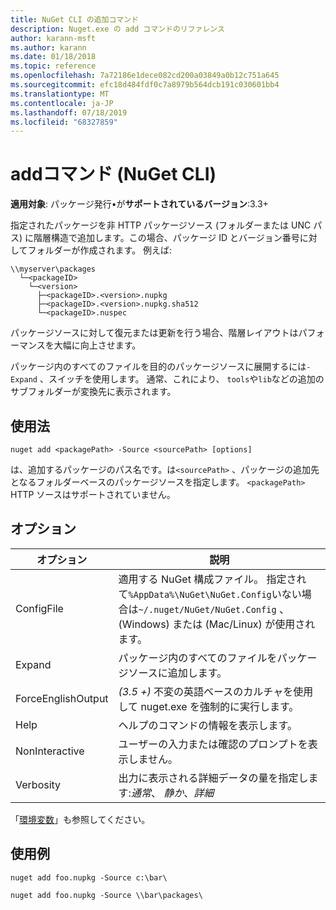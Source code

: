 ```yaml
---
title: NuGet CLI の追加コマンド
description: Nuget.exe の add コマンドのリファレンス
author: karann-msft
ms.author: karann
ms.date: 01/18/2018
ms.topic: reference
ms.openlocfilehash: 7a72186e1dece082cd200a03849a0b12c751a645
ms.sourcegitcommit: efc18d484fdf0c7a8979b564dcb191c030601bb4
ms.translationtype: MT
ms.contentlocale: ja-JP
ms.lasthandoff: 07/18/2019
ms.locfileid: "68327859"
---
```

# <a name="add-command-nuget-cli"></a>addコマンド (NuGet CLI)

**適用対象**: パッケージ発行&bullet;が**サポートされているバージョン**:3.3+

指定されたパッケージを非 HTTP パッケージソース (フォルダーまたは UNC パス) に階層構造で追加します。この場合、パッケージ ID とバージョン番号に対してフォルダーが作成されます。 例えば:

    \\myserver\packages
      └─<packageID>
        └─<version>
          ├─<packageID>.<version>.nupkg
          ├─<packageID>.<version>.nupkg.sha512
          └─<packageID>.nuspec

パッケージソースに対して復元または更新を行う場合、階層レイアウトはパフォーマンスを大幅に向上させます。

パッケージ内のすべてのファイルを目的のパッケージソースに展開するには`-Expand` 、スイッチを使用します。 通常、これにより、 `tools`や`lib`などの追加のサブフォルダーが変換先に表示されます。

## <a name="usage"></a>使用法

```cli
nuget add <packagePath> -Source <sourcePath> [options]
```

は、追加するパッケージのパス名です。は`<sourcePath>` 、パッケージの追加先となるフォルダーベースのパッケージソースを指定します。 `<packagePath>` HTTP ソースはサポートされていません。

## <a name="options"></a>オプション

| オプション | 説明 |
| --- | --- |
| ConfigFile | 適用する NuGet 構成ファイル。 指定されて`%AppData%\NuGet\NuGet.Config`いない場合は`~/.nuget/NuGet/NuGet.Config` 、(Windows) または (Mac/Linux) が使用されます。|
| Expand | パッケージ内のすべてのファイルをパッケージソースに追加します。 |
| ForceEnglishOutput | *(3.5 +)* 不変の英語ベースのカルチャを使用して nuget.exe を強制的に実行します。 |
| Help | ヘルプのコマンドの情報を表示します。 |
| NonInteractive | ユーザーの入力または確認のプロンプトを表示しません。 |
| Verbosity | 出力に表示される詳細データの量を指定します:*通常*、 *静か*、*詳細* |

「[環境変数](cli-ref-environment-variables.md)」も参照してください。

## <a name="examples"></a>使用例

```cli
nuget add foo.nupkg -Source c:\bar\

nuget add foo.nupkg -Source \\bar\packages\
```
